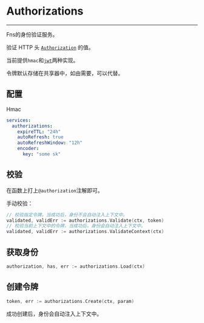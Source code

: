 # Authorizations

---
Fns的身份验证服务。

验证 HTTP 头 [`Authorization`](https://developer.mozilla.org/en-US/docs/Web/HTTP/Headers/Authorization) 的值。

当前提供`hmac`和[`jwt`](https://github.com/aacfactory/fns-contrib/tree/main/authorizations/encoding/jwt)两种实现。

令牌默认存储在共享器中，如由需要，可以代替。

## 配置
Hmac
```yaml
services:
  authorizations:
    expireTTL: "24h"
    autoRefresh: true
    autoRefreshWindow: "12h"
    encoder: 
      key: "some sk"
```

## 校验
在函数上打上`@authorization`注解即可。

手动校验：
```go
// 校验指定令牌，当成功后，身份不会自动注入上下文中。
validated, validErr := authorizations.Validate(ctx, token)
// 校验当前上下文中的令牌，当成功后，身份会自动注入上下文中。
validated, validErr := authorizations.ValidateContext(ctx)
```

## 获取身份
```go
authorization, has, err := authorizations.Load(ctx)
```

## 创建令牌
```go
token, err := authorizations.Create(ctx, param)
```
成功创建后，身份会自动注入上下文中。


